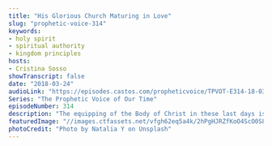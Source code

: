 ```yaml
---
title: "His Glorious Church Maturing in Love"
slug: "prophetic-voice-314"
keywords:
- holy spirit
- spiritual authority
- kingdom principles
hosts:
- Cristina Sosso
showTranscript: false
date: "2018-03-24"
audioLink: "https://episodes.castos.com/propheticvoice/TPVOT-E314-18-03-24-25-His-Glorious-Church-Maturing-in-Love.mp3"
Series: "The Prophetic Voice of Our Time"
episodeNumber: 314
description: "The equipping of the Body of Christ in these last days is going to be different than previous preparation... to allow the Body of Christ to be able to focus on our Lord Jesus Christ and to implement His ways of doing things in every area of our lives and in every sector of society, not just in the four walls of our ministry buildings."
featuredImage: "//images.ctfassets.net/vfgh62eq5a4k/2hPgHJRZfKoO4ScO0S8GIi/6789b056733d266804bf6da29ed17cb9/natalia-y-340640-unsplash__1_.jpg"
photoCredit: "Photo by Natalia Y on Unsplash"
---
```

